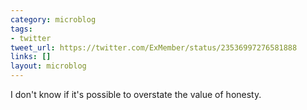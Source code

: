 ```yaml
---
category: microblog
tags:
- twitter
tweet_url: https://twitter.com/ExMember/status/23536997276581888
links: []
layout: microblog
---
```

I don't know if it's possible to overstate the value of honesty.
